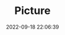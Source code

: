 ---
weight: 1
images:
- /images/edited/258.jpeg
title: Picture
date: 2022-09-18 22:06:39
tags: [luminar neo,work,FE 50mm F1.8,ILCE-7M3,50.0,person,skateboard]
---